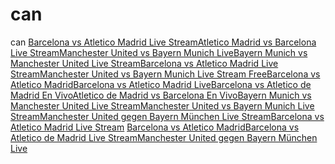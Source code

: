 can
===

can
<a href="https://drive.google.com/document/d/19B_yfu_Y6ldRN3ejbKhWOxNJn-5VnPqnxkDdxF-8xgA/preview?pli=1">Barcelona vs Atletico Madrid Live Stream</a><a href="https://drive.google.com/document/d/1T92NdQ3W9ZiCh8H6S1nPvEf-la8f34X-yYiaE-OAfj8/preview?pli=1">Atletico Madrid vs Barcelona Live Stream</a><a href="https://drive.google.com/document/d/158WzXZZP9a6XWITrATWAYL8jFU4QO5E7X8Js11wpmjM/preview?pli=1">Manchester United vs Bayern Munich Live</a><a href="https://drive.google.com/document/d/1ZRwsSCu4zusBTapzgGbMlRfpLIs5ILnUEX5hK3JURQA/preview?pli=1">Bayern Munich vs Manchester United Live Stream</a><a href="https://drive.google.com/presentation/d/19e1Gk36NjNzZLeKEa2-WASPNirj-t8MhmQ0JNF-KmiA/preview?pli=1">Barcelona vs Atletico Madrid Live Stream</a><a href="https://drive.google.com/presentation/d/1nY_ESq8dOxf2W5c9iAsRY-wh1o-wvFp0D8iy6TDROrQ/preview?pli=1">Manchester United vs Bayern Munich Live Stream Free</a><a href="https://drive.google.com/presentation/d/1nF2ohWM12_sUUDp2D9TbcZrd7PEr5cf_bGD_qW4FiiA/preview?pli=1">Barcelona vs Atletico Madrid</a><a href="https://drive.google.com/presentation/d/1N_g_dlG9p8OrfglZJaFkWOg_vL_K_HxQ2MOtzsrddXw/preview?pli=1">Barcelona vs Atletico Madrid Live</a><a href="https://docs.google.com/presentation/d/1NnHZV8-P0WBmVEg4I5kGtTKWJbSlowdPoWTJ3CfXqmw/preview?pli=1">Barcelona vs Atletico de Madrid En Vivo</a><a href="https://docs.google.com/presentation/d/1ne0ktvKTx5uKy3PNk0BlqHqqx1pTJhbXJffJ2WxfTbE/preview?pli=1">Atletico de Madrid vs Barcelona En Vivo</a><a href="https://drive.google.com/presentation/d/1rECKnQtLqNs9QFdYVKYmu5rbA7HLQQu5dGOY_vtUE04/preview?pli=1">Bayern Munich vs Manchester United Live Stream</a><a href="https://drive.google.com/presentation/d/1Gq0s0h3PK1LhX3BI65gZUlbFvbYOKz7NmNS4hQg-tnA/preview?pli=1">Manchester United vs Bayern Munich Live Stream</a><a href="https://drive.google.com/presentation/d/1OOab3HPM4-nbuGm0M71omJ-ak4D6Ik-s214dhORaToc/preview?pli=1">Manchester United gegen Bayern München Live Stream</a><a href="https://docs.google.com/presentation/d/1_kyUdmGN2-1zjqcmZtpOSZ7zntlQXPEHVGQvdBS20-M/preview?pli=1">Barcelona vs Atletico Madrid Live Stream</a> <a href="https://docs.google.com/presentation/d/1FkiC0P8eX_umKv978z6uThnnXZ81j696kdJL32dMXA0/preview?pli=1">Barcelona vs Atletico Madrid</a><a href="https://drive.google.com/presentation/d/1l-l-1i9ZS6WY5dlh65PatemoA0moifabYTXS7fXPz5w/preview?pli=1">Barcelona vs Atletico de Madrid Live Stream</a><a href="https://drive.google.com/presentation/d/1-t3U6CvZ9sqIHz7fVQoEocDh7k_W9XzCrb5wd1sBLkQ/preview?pli=1">Manchester United gegen Bayern München Live</a>
